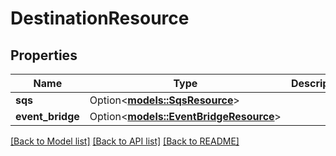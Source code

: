 # DestinationResource

## Properties

Name | Type | Description | Notes
------------ | ------------- | ------------- | -------------
**sqs** | Option<[**models::SqsResource**](SqsResource.md)> |  | [optional]
**event_bridge** | Option<[**models::EventBridgeResource**](EventBridgeResource.md)> |  | [optional]

[[Back to Model list]](../README.md#documentation-for-models) [[Back to API list]](../README.md#documentation-for-api-endpoints) [[Back to README]](../README.md)


